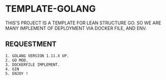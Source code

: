 # TEMPLATE-GOLANG
THIS'S PROJECT IS A TEMPLATE FOR LEAN STRUCTURE GO. SO WE ARE MANY IMPLEMENT OF DEPLOYMENT VIA DOCKER FILE, AND ENV.

## REQUESTMENT

```
1. GOLANG VERSION 1.11.X UP.
2. GO MOD.
3. DOCKERFILE IMPLEMENT.
4. GIN
5. ENJOY !
``` 


